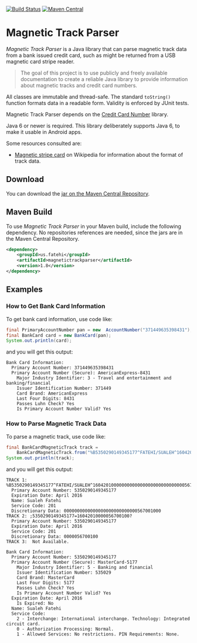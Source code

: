 [![Build Status](https://travis-ci.org/sualeh/magnetictrackparser.svg?branch=master)](https://travis-ci.org/sualeh/magnetictrackparser)
[![Maven Central](https://maven-badges.herokuapp.com/maven-central/us.fatehi/magnetictrackparser/badge.svg)](http://search.maven.org/#search%7Cga%7C1%7Cg%3Aus.fatehi%20a%3Amagnetictrackparser)

# Magnetic Track Parser

*Magnetic Track Parser* is a Java library that can parse magnetic track data from a bank issued credit card, such as might be returned from a USB magnetic card stripe reader. 

> The goal of this project is to use publicly and freely available documentation to create a reliable Java library to provide information about magnetic tracks and credit card numbers.

All classes are immutable and thread-safe. The standard `toString()` function formats data in a readable form. Validity is enforced by JUnit tests. 

Magnetic Track Parser depends on the [Credit Card Number](https://github.com/sualeh/credit_card_number) library.

Java 6 or newer is required. This library deliberately supports Java 6, to make it usable in Android apps.

Some resources consulted are:
* [Magnetic stripe card](http://en.wikipedia.org/wiki/Magnetic_stripe_card) on Wikipedia for information about the format of track data.

## Download

You can download the [jar on the Maven Central Repository](http://search.maven.org/#search%7Cga%7C1%7Ca%3A%22magnetictrackparser%22).

## Maven Build

To use *Magnetic Track Parser* in your Maven build, include the following dependency. No repositories references are needed, since the jars are in the Maven Central Repository.
```xml
<dependency>
    <groupId>us.fatehi</groupId>
    <artifactId>magnetictrackparser</artifactId>
    <version>1.8</version>
</dependency>
```

## Examples

### How to Get Bank Card Information

To get bank card information, use code like:
```java
final PrimaryAccountNumber pan = new  AccountNumber("371449635398431");
final BankCard card = new BankCard(pan);
System.out.println(card);
```
and you will get this output:
```
Bank Card Information: 
  Primary Account Number: 371449635398431
  Primary Account Number (Secure): AmericanExpress-8431
    Major Industry Identifier: 3 - Travel and entertainment and banking/financial
    Issuer Identification Number: 371449
    Card Brand: AmericanExpress
    Last Four Digits: 8431
    Passes Luhn Check? Yes
    Is Primary Account Number Valid? Yes
```

### How to Parse Magnetic Track Data

To parse a magnetic track, use code like:
```java
final BankCardMagneticTrack track = 
    BankCardMagneticTrack.from("%B5350290149345177^FATEHI/SUALEH^16042010000000000000000000000000000567001000?;5350290149345177=16042010000056700100?");
System.out.println(track);
```
and you will get this output:
```
TRACK 1: %B5350290149345177^FATEHI/SUALEH^16042010000000000000000000000000000567001000?
  Primary Account Number: 5350290149345177
  Expiration Date: April 2016
  Name: Sualeh Fatehi
  Service Code: 201
  Discretionary Data: 0000000000000000000000000000567001000
TRACK 2: ;5350290149345177=16042010000056700100?
  Primary Account Number: 5350290149345177
  Expiration Date: April 2016
  Service Code: 201
  Discretionary Data: 0000056700100
TRACK 3:  Not Available.

Bank Card Information: 
  Primary Account Number: 5350290149345177
  Primary Account Number (Secure): MasterCard-5177
    Major Industry Identifier: 5 - Banking and financial
    Issuer Identification Number: 535029
    Card Brand: MasterCard
    Last Four Digits: 5177
    Passes Luhn Check? Yes
    Is Primary Account Number Valid? Yes
  Expiration Date: April 2016
    Is Expired: No
  Name: Sualeh Fatehi
  Service Code: 
    2 - Interchange: International interchange. Technology: Integrated circuit card.
    0 - Authorization Processing: Normal.
    1 - Allowed Services: No restrictions. PIN Requirements: None.
```
